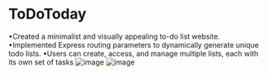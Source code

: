 # ToDoToday
•Created a minimalist and visually appealing to-do list website.
•Implemented Express routing parameters to dynamically generate unique todo lists.
•Users can create, access, and manage multiple lists, each with its own set of tasks
![image](https://github.com/Anchal1605/ToDoToday/assets/76150525/4f355fbf-13ba-46ce-a367-edc350adaffb)
![image](https://github.com/Anchal1605/ToDoToday/assets/76150525/d4f39019-9eb5-485f-810c-8ccc1bccb0c9)
